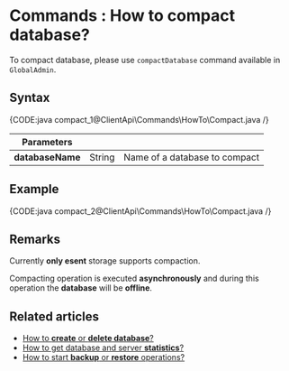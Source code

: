 # Commands : How to compact database?

To compact database, please use `compactDatabase` command available in `GlobalAdmin`.

## Syntax

{CODE:java compact_1@ClientApi\Commands\HowTo\Compact.java /}

| Parameters | | |
| ------------- | ------------- | ----- |
| **databaseName** | String | Name of a database to compact |

## Example

{CODE:java compact_2@ClientApi\Commands\HowTo\Compact.java /}

## Remarks

Currently **only esent** storage supports compaction.

Compacting operation is executed **asynchronously** and during this operation the **database** will be **offline**.

## Related articles

- [How to **create** or **delete database**?](../../../client-api/commands/how-to/create-delete-database)     
- [How to get database and server **statistics**?](../../../client-api/commands/how-to/get-database-and-server-statistics)   
- [How to start **backup** or **restore** operations?](../../../client-api/commands/how-to/start-backup-restore-operations)   

